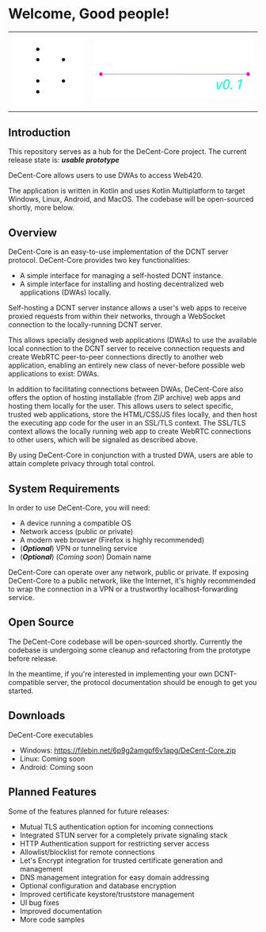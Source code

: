# Welcome, Good people!

<table>
  <tr>
    <td><img src="readme/amuletz.svg#play" style="width: 280px;"></td>
    <td><img src="readme/logo.svg" style="width: 600px;"></td>
  </tr>
</table>

## Introduction

This repository serves as a hub for the DeCent-Core project. The current release state is: ***usable prototype***

DeCent-Core allows users to use DWAs to access Web420.

The application is written in Kotlin and uses Kotlin Multiplatform to target Windows, Linux, Android, and MacOS. The codebase will be open-sourced shortly, more below.

## Overview 

DeCent-Core is an easy-to-use implementation of the DCNT server protocol. DeCent-Core provides two key functionalities:

- A simple interface for managing a self-hosted DCNT instance.
- A simple interface for installing and hosting decentralized web applications (DWAs) locally.

Self-hosting a DCNT server instance allows a user's web apps to receive proxied requests from within their networks, through a WebSocket connection to the locally-running DCNT server.

This allows specially designed web applications (DWAs) to use the available local connection to the DCNT server to receive connection requests and create WebRTC peer-to-peer connections directly to another web application, enabling an entirely new class of never-before possible web applications to exist: DWAs.

In addition to facilitating connections between DWAs, DeCent-Core also offers the option of hosting installable (from ZIP archive) web apps and hosting them locally for the user. This allows users to select specific, trusted web applications, store the HTML/CSS/JS files locally, and then host the executing app code for the user in an SSL/TLS context. The SSL/TLS context allows the locally running web app to create WebRTC connections to other users, which will be signaled as described above.

By using DeCent-Core in conjunction with a trusted DWA, users are able to attain complete privacy through total control.

## System Requirements

In order to use DeCent-Core, you will need:

- A device running a compatible OS
- Network access (public or private)
- A modern web browser (Firefox is highly recommended)
- (***Optional***) VPN or tunneling service
- (***Optional***) (*Coming soon*) Domain name

DeCent-Core can operate over any network, public or private. If exposing DeCent-Core to a public network, like the Internet, it's highly recommended to wrap the connection in a VPN or a trustworthy localhost-forwarding service.

## Open Source
The DeCent-Core codebase will be open-sourced shortly. Currently the codebase is undergoing some cleanup and refactoring from the prototype before release. 

In the meantime, if you're interested in implementing your own DCNT-compatible server, the protocol documentation should be enough to get you started.

## Downloads
DeCent-Core executables

- Windows: <a href="https://filebin.net/6p9g2amgpf6v1apg/DeCent-Core.zip" target="_blank">https://filebin.net/6p9g2amgpf6v1apg/DeCent-Core.zip</a>
- Linux: Coming soon
- Android: Coming soon


## Planned Features

Some of the features planned for future releases:

- Mutual TLS authentication option for incoming connections
- Integrated STUN server for a completely private signaling stack
- HTTP Authentication support for restricting server access
- Allowlist/blocklist for remote connections
- Let's Encrypt integration for trusted certificate generation and management
- DNS management integration for easy domain addressing
- Optional configuration and database encryption
- Improved certificate keystore/truststore management
- UI bug fixes
- Improved documentation
- More code samples

<br>




